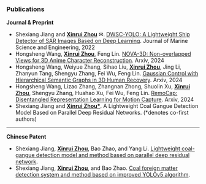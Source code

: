 ### Publications
 **Journal & Preprint**
- Shexiang Jiang and **[Xinrui Zhou](#)** ✉. [DWSC-YOLO: A Lightweight Ship Detector of SAR Images Based on Deep Learning](https://www.mdpi.com/2077-1312/10/11/1699). Journal of Marine Science and Engineering, 2022
- Hongsheng Wang, **[Xinrui Zhou](#)**, Feng Lin. [NOVA-3D: Non-overlapped Views for 3D Anime Character Reconstruction](http://arxiv.org/abs/2405.12505). Arxiv, 2024
- Hongsheng Wang, Weiyue Zhang, Sihao Liu, **[Xinrui Zhou](#)**, Jing Li, Zhanyun Tang, Shengyu Zhang, Fei Wu, Feng Lin. [Gaussian Control with Hierarchical Semantic Graphs in 3D Human Recovery](https://arxiv.org/abs/2405.12477). Arxiv, 2024
- Hongsheng Wang, Lizao Zhang, Zhangnan Zhong, Shuolin Xu, **[Xinrui Zhou](#)**, Shengyu Zhang, Huahao Xu, Fei Wu, Feng Lin. [RemoCap: Disentangled Representation Learning for Motion Capture](https://arxiv.org/abs/2405.12724). Arxiv, 2024
- Shexiang Jiang and **[Xinrui Zhou*](#)**. A Lightweight Coal Gangue Detection Model Based on Parallel Deep Residual Networks. (*denotes co-first authors)
- --

**Chinese Patent**

- Shexiang Jiang, **[Xinrui Zhou](#)**, Bao Zhao, and Yang Li. [Lightweight coal-gangue detection model and method based on parallel deep residual network](https://patentscope.wipo.int/search/en/detail.jsf?docId=CN399249993&_cid=P12-LTJKOT-67175-1).
- Shexiang Jiang, **[Xinrui Zhou](#)**, and Bao Zhao. [Coal foreign matter detection system and method based on improved YOLOv5 algorithm](https://patentscope.wipo.int/search/en/detail.jsf?docId=CN382090063&_cid=P12-LTJL4E-70352-1).
